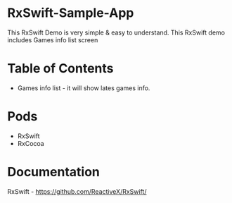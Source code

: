 # RxSwift-Sample-App
This RxSwift Demo is very simple &amp; easy to understand. This RxSwift demo includes Games info list screen

# Table of Contents
- Games info list -  it will show lates games info.

# Pods
- RxSwift
- RxCocoa

# Documentation 
RxSwift - https://github.com/ReactiveX/RxSwift/

 

